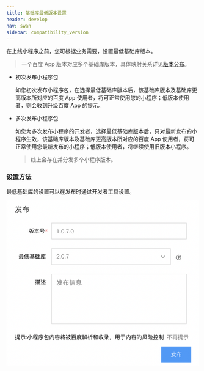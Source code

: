 ```yaml
---
title: 基础库最低版本设置
header: develop
nav: swan
sidebar: compatibility_version
---
```




在上线小程序之前，您可根据业务需要，设置最低基础库版本。

> 一个百度 App 版本对应多个基础库版本，具体映射关系详见[版本分布](https://smartprogram.baidu.com/docs/develop/swan/version/)。

* 初次发布小程序包

  如您初次发布小程序包，在选择最低基础库版本后，该基础库版本及基础库更高版本所对应的百度 App 使用者，将可正常使用您的小程序；低版本使用者，则会收到升级百度 App 的提示。

* 多次发布小程序包

  如您为多次发布小程序的开发者，选择最低基础库版本后，只对最新发布的小程序生效，该基础库版本及基础库更高版本所对应的百度 App 使用者，将可正常使用您最新发布的小程序；低版本使用者，将继续使用旧版本小程序。
  > 线上会存在并分发多个小程序版本。

<!-- 
例：小程序 A 希望使用导航栏的自定义导航栏功能，由于这个功能在 2.10.7 的基础库才开始支持，开发者不希望在低版本客户端上让用户看到不完美的效果，就可以在发布小程序版本A时设置最低基础库版本为 2.10.7。2.10.7版本基础库对应的百度APP版本是11.1.0.0，当使用低于11.1.0.0版本的百度APP（如10.12.0.0）打开该小程序时，有两种情况：
> - 如果开发者之前发布过的最低基础库版本低于1.13.0的小程序版本B，那么会下发版本B的小程序包
> - 如果开发者没有发布过最低基础库版本低于1.13.0的小程序版本，那么会提升用户升级百度APP -->

### 设置方法

最低基础库的设置可以在发布时通过开发者工具设置。

![图片](../../../img/min-swan-version.png)